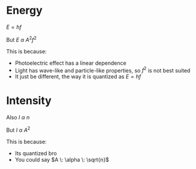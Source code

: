 # Energy
$E = hf$

But $E \: \alpha \: A^2f^2$ 

This is because:
- Photoelectric effect has a linear dependence
- Light has wave-like and particle-like properties, so $f^2$ is not best suited
- It just be different, the way it is quantized as $E=hf$ 

# Intensity
Also $I \: \alpha \: n$

But $I \: \alpha \: A^2$

This is because:
- Its quantized bro
- You could say $A \: \alpha \: \sqrt{n}$ 
